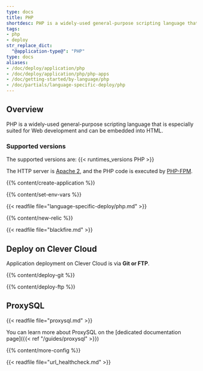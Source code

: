 ```yaml
---
type: docs
title: PHP
shortdesc: PHP is a widely-used general-purpose scripting language that is especially suited for Web development and can be embedded into HTML.
tags:
- php
- deploy
str_replace_dict:
  "@application-type@": "PHP"
type: docs
aliases:
- /doc/deploy/application/php
- /doc/deploy/application/php/php-apps
- /doc/getting-started/by-language/php
- /doc/partials/language-specific-deploy/php
---
```


## Overview

PHP is a widely-used general-purpose scripting language that is especially suited for Web development and can be embedded
into HTML.

### Supported versions

The supported versions are: {{< runtimes_versions PHP >}}

The HTTP server is [Apache 2](https://httpd.apache.org/), and the PHP code is executed by [PHP-FPM](https://php-fpm.org/).

{{% content/create-application %}}

{{% content/set-env-vars %}}

{{< readfile file="language-specific-deploy/php.md" >}}

{{% content/new-relic %}}

{{< readfile file="blackfire.md" >}}

## Deploy on Clever Cloud

Application deployment on Clever Cloud is via **Git or FTP**.

{{% content/deploy-git %}}

{{% content/deploy-ftp %}}

## ProxySQL

{{< readfile file="proxysql.md" >}}

You can learn more about ProxySQL on the [dedicated documentation page]({{< ref "/guides/proxysql" >}})

{{% content/more-config %}}

{{< readfile file="url_healthcheck.md" >}}

